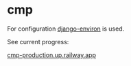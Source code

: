 # cmp

For configuration [django-environ](https://github.com/joke2k/django-environ) is used.

See current progress:

[cmp-production.up.railway.app](https://cmp-production.up.railway.app/)
